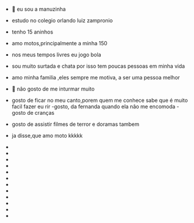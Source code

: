 - 👋 eu sou a manuzinha 
- estudo no colegio orlando luiz zampronio 
- tenho 15 aninhos 
- amo motos,principalmente a minha 150
- nos meus tempos livres eu jogo bola
- sou muito surtada e chata por isso tem poucas pessoas em minha vida
- amo minha familia ,eles sempre me motiva, a ser uma pessoa melhor 
- 👀 nâo gosto de me inturmar muito
- gosto de ficar no meu canto,porem quem me conhece sabe que é muito facil fazer eu rir
-gosto, da fernanda quando ela nâo me encomoda 
-gosto de cranças 
- gosto de assistir filmes de terror e doramas tambem 
- ja disse,que amo moto kkkkk
- 
-
-
-
-
-
-
-
-
-
-

-
